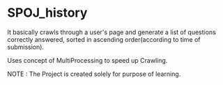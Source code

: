 # SPOJ_history

It basically crawls through a user's page and generate a list of questions correctly answered, sorted in ascending order(according to time of submission).

Uses concept of MultiProcessing to speed up Crawling.

NOTE : The Project is created solely for purpose of learning.
